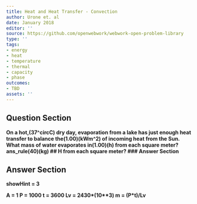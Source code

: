 ```yaml
---
title: Heat and Heat Transfer - Convection
author: Urone et. al
date: January 2018
editor: ''
source: https://github.com/openwebwork/webwork-open-problem-library
type: ''
tags:
- energy
- heat
- temperature
- thermal
- capacity
- phase
outcomes:
- TBD
assets: ''
---
```


## Question Section 

<b>
On a hot,(37^circC) dry day, evaporation from a lake has just enough heat transfer to balance the(1.00)(kWm^2) of incoming heat from the Sun. What mass of water evaporates in(1.00)(h) from each square meter?
ans_rule(40)(kg)
## H
from each square meter?
### Answer Section


## Answer Section

showHint = 3

A = 1
P = 1000
t = 3600
Lv = 2430*(10**3)
m = (P*t)/Lv